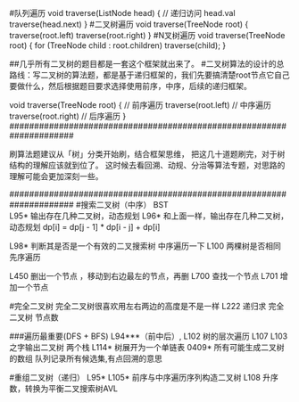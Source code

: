 #队列遍历
void traverse(ListNode head) {
    // 递归访问 head.val
    traverse(head.next)
}
#二叉树遍历
void traverse(TreeNode root) {
    traverse(root.left)
    traverse(root.right)
}
#N叉树遍历
void traverse(TreeNode root) {
    for (TreeNode child : root.children)
        traverse(child);
}


##几乎所有二叉树的题目都是一套这个框架就出来了。
#二叉树算法的设计的总路线：写二叉树的算法题，都是基于递归框架的，我们先要搞清楚root节点它自己要做什么，然后根据题目要求选择使用前序，中序，后续的递归框架。

void traverse(TreeNode root) {
    // 前序遍历
    traverse(root.left)
    // 中序遍历
    traverse(root.right)
    // 后序遍历
}
#####################################################################

刷算法题建议从「树」分类开始刷，结合框架思维，
把这几十道题刷完，对于树结构的理解应该就到位了。
这时候去看回溯、动规、分治等算法专题，对思路的理解可能会更加深刻一些。

#####################################################################
#搜索二叉树（中序） BST  
L95*  输出存在几种二叉树，动态规划
L96*  和上面一样，输出存在几种二叉树，动态规划  dp[i] = dp[j - 1] * dp[i - j] + dp[i]

L98*  判断其是否是一个有效的二叉搜索树  中序遍历一下
L100  两棵树是否相同  先序遍历

L450  删出一个节点 ，移动到右边最左的节点，再删
L700  查找一个节点
L701  增加一个节点


#完全二叉树  完全二叉树很喜欢用左右两边的高度是不是一样
L222 递归求 完全二叉树 节点数  



###遍历最重要(DFS + BFS) 
L94***（前中后）, 
L102  树的层次遍历   L107
L103  之字输出二叉树  两个栈
L114*  树展开为一个单链表
0409*  所有可能生成二叉树的数组  队列记录所有候选集,有点回溯的意思 

#重组二叉树（递归） 
L95* 
L105*  前序与中序遍历序列构造二叉树
L108   升序数，转换为平衡二叉搜索树AVL